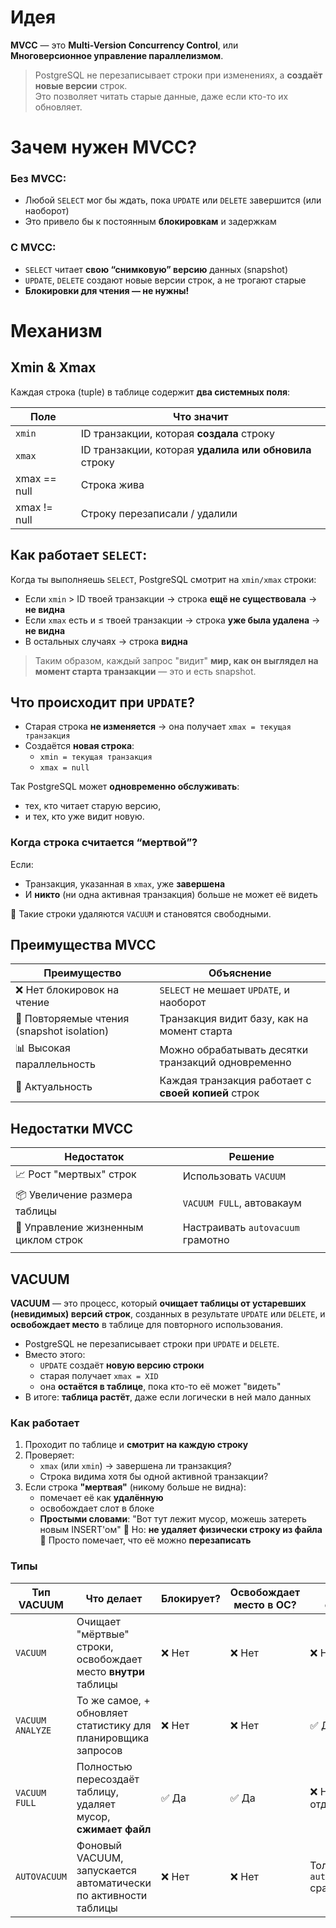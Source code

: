 # Идея 
**MVCC** — это **Multi-Version Concurrency Control**, или  
**Многоверсионное управление параллелизмом**.

> PostgreSQL не перезаписывает строки при изменениях, а **создаёт новые версии** строк.  
> Это позволяет читать старые данные, даже если кто-то их обновляет.


# Зачем нужен MVCC?

### Без MVCC:
- Любой `SELECT` мог бы ждать, пока `UPDATE` или `DELETE` завершится (или наоборот)
- Это привело бы к постоянным **блокировкам** и задержкам
### С MVCC:
- `SELECT` читает **свою “снимковую” версию** данных (snapshot)
- `UPDATE`, `DELETE` создают новые версии строк, а не трогают старые
- **Блокировки для чтения — не нужны!**

# Механизм

## Xmin & Xmax

Каждая строка (tuple) в таблице содержит **два системных поля**:

| Поле         | Что значит                                             |
| ------------ | ------------------------------------------------------ |
| `xmin`       | ID транзакции, которая **создала** строку              |
| `xmax`       | ID транзакции, которая **удалила или обновила** строку |
| xmax == null | Строка жива                                            |
| xmax != null | Строку перезаписали / удалили                          |

## Как работает `SELECT`:

Когда ты выполняешь `SELECT`, PostgreSQL смотрит на `xmin/xmax` строки:
- Если `xmin` > ID твоей транзакции → строка **ещё не существовала** → **не видна**
- Если `xmax` есть и ≤ твоей транзакции → строка **уже была удалена** → **не видна**
- В остальных случаях → строка **видна**

> Таким образом, каждый запрос "видит" **мир, как он выглядел на момент старта транзакции** — это и есть snapshot.


## Что происходит при `UPDATE`?

- Старая строка **не изменяется** → она получает `xmax = текущая транзакция`
- Создаётся **новая строка**:
    - `xmin = текущая транзакция`
    - `xmax = null`

Так PostgreSQL может **одновременно обслуживать**:
- тех, кто читает старую версию,
- и тех, кто уже видит новую.

### Когда строка считается “мертвой”?

Если:
- Транзакция, указанная в `xmax`, уже **завершена**
- И **никто** (ни одна активная транзакция) больше не может её видеть

🔸 Такие строки удаляются `VACUUM` и становятся свободными.

## Преимущества MVCC

|Преимущество|Объяснение|
|---|---|
|❌ Нет блокировок на чтение|`SELECT` не мешает `UPDATE`, и наоборот|
|🧩 Повторяемые чтения (snapshot isolation)|Транзакция видит базу, как на момент старта|
|📊 Высокая параллельность|Можно обрабатывать десятки транзакций одновременно|
|🔄 Актуальность|Каждая транзакция работает с **своей копией** строк|

## Недостатки MVCC

| Недостаток                           | Решение                           |
| ------------------------------------ | --------------------------------- |
| 📈 Рост "мертвых" строк              | Использовать `VACUUM`             |
| 📦 Увеличение размера таблицы        | `VACUUM FULL`, автовакаум         |
| 🧹 Управление жизненным циклом строк | Настраивать `autovacuum` грамотно |
|                                      |                                   |

## VACUUM
**VACUUM** — это процесс, который **очищает таблицы от устаревших (невидимых) версий строк**, созданных в результате `UPDATE` или `DELETE`, и **освобождает место** в таблице для повторного использования.

- PostgreSQL не перезаписывает строки при `UPDATE` и `DELETE`.
- Вместо этого:
    - `UPDATE` создаёт **новую версию строки**
    - старая получает `xmax = XID`
    - она **остаётся в таблице**, пока кто-то её может "видеть"
- В итоге: **таблица растёт**, даже если логически в ней мало данных

### Как работает

1. Проходит по таблице и **смотрит на каждую строку**
2. Проверяет:
    - `xmax` (или `xmin`) → завершена ли транзакция?
    - Строка видима хотя бы одной активной транзакции?
3. Если строка **"мертвая"** (никому больше не видна):
    - помечает её как **удалённую**
    - освобождает слот в блоке
    - __Простыми словами__:
     "Вот тут лежит мусор, можешь затереть новым INSERT'ом"
🔸 Но: **не удаляет физически строку из файла**  
🔸 Просто помечает, что её можно **перезаписать**

### Типы
| Тип VACUUM       | Что делает                                                      | Блокирует? | Освобождает место в ОС? | Обновляет статистику?                     |
| ---------------- | --------------------------------------------------------------- | ---------- | ----------------------- | ----------------------------------------- |
| `VACUUM`         | Очищает "мёртвые" строки, освобождает место **внутри** таблицы  | ❌ Нет      | ❌ Нет                   | ❌ Нет                                     |
| `VACUUM ANALYZE` | То же самое, + обновляет статистику для планировщика запросов   | ❌ Нет      | ❌ Нет                   | ✅ Да                                      |
| `VACUUM FULL`    | Полностью пересоздаёт таблицу, удаляет мусор, **сжимает файл**  | ✅ Да       | ✅ Да                    | ❌ Нет (анализ — отдельно)                 |
| `AUTOVACUUM`     | Фоновый VACUUM, запускается автоматически по активности таблицы | ❌ Нет      | ❌ Нет                   | Только если `autovacuum_analyze` сработал |
